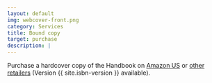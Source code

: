 ```yaml
---
layout: default
img: webcover-front.png
category: Services
title: Bound copy
target: purchase
description: |
---
```

  Purchase a hardcover copy of the Handbook on <a href="https://www.amazon.com/Handbook-Administrative-Research-Evidence-based-Policy/dp/1736021605/ref=sr_1_1?dchild=1&keywords=handbook+on+administrative&qid=1615822149&sr=8-1">Amazon US</a> or <a href="https://www.directtextbook.com/isbn/9781736021606">other retailers</a> (Version {{ site.isbn-version }} available).